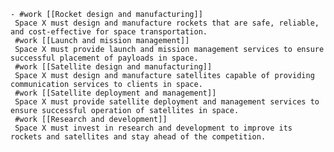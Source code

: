     - #work [[Rocket design and manufacturing]]
     Space X must design and manufacture rockets that are safe, reliable, and cost-effective for space transportation.
     #work [[Launch and mission management]]
     Space X must provide launch and mission management services to ensure successful placement of payloads in space.
     #work [[Satellite design and manufacturing]]
     Space X must design and manufacture satellites capable of providing communication services to clients in space.
     #work [[Satellite deployment and management]]
     Space X must provide satellite deployment and management services to ensure successful operation of satellites in space.
     #work [[Research and development]]
     Space X must invest in research and development to improve its rockets and satellites and stay ahead of the competition.

